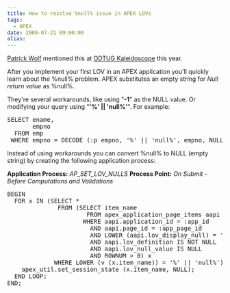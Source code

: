 ```yaml
---
title: How to resolve %null% issue in APEX LOVs
tags:
  - APEX
date: 2009-07-21 09:00:00
alias:
---
```


[Patrick Wolf](http://www.inside-oracle-apex.com) mentioned this at [ODTUG Kaleidoscope](http://www.odtugkaleidoscope.com) this year.

After you implement your first LOV in an APEX application you'll quickly learn about the %null% problem. APEX substitutes an empty string for <span style="font-style:italic;">Null return value</span> as %null%. 

They're several workarounds, like using "<span style="font-weight:bold;">-1</span>" as the NULL value. Or modifying your query using "<span style="font-weight:bold;">'%' || 'null%'</span>". For example:

<pre class="brush: sql">
SELECT ename,
       empno
  FROM emp
 WHERE empno = DECODE (:p_empno, '%' || 'null%', empno, NULL, empno, :p_empno)
</pre>

Instead of using workarounds you can convert %null% to NULL (empty string) by creating the following application process:

<span style="font-weight:bold;">Application Process:</span> <span style="font-style:italic;">AP_SET_LOV_NULLS</span>
<span style="font-weight:bold;">Process Point:</span> <span style="font-style:italic;">On Submit - Before Computations and Validations </span>
<pre class="brush: sql">
BEGIN
  FOR x IN (SELECT *
              FROM (SELECT item_name
                      FROM apex_application_page_items aapi
                     WHERE aapi.application_id = :app_id
                       AND aapi.page_id = :app_page_id
                       AND LOWER (aapi.lov_display_null) = 'yes'
                       AND aapi.lov_definition IS NOT NULL
                       AND aapi.lov_null_value IS NULL
                       AND ROWNUM > 0) x
             WHERE LOWER (v (x.item_name)) = '%' || 'null%') LOOP
    apex_util.set_session_state (x.item_name, NULL);
  END LOOP;
END;
</pre>